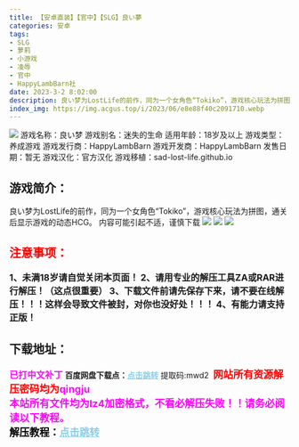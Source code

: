```yaml
---
title: 【安卓直装】【官中】【SLG】良い夢
categories: 安卓
tags:
- SLG
- 萝莉
- 小游戏
- 凌辱
- 官中
- HappyLambBarn社
date: 2023-3-2 8:02:00
description: 良い梦为LostLife的前作，同为一个女角色“Tokiko”，游戏核心玩法为拼图，通关后显示游戏的动态HCG。内容可能引起不适，谨慎下载
index_img: https://img.acgus.top/i/2023/06/e8e88f40c2091710.webp
---
```

![](https://img.acgus.top/i/2023/06/e8e88f40c2091710.webp)
游戏名称：良い梦
游戏别名：迷失的生命
适用年龄：18岁及以上
游戏类型：养成游戏
游戏发行商：HappyLambBarn
游戏开发商：HappyLambBarn
发售日期：暂无
游戏汉化：官方汉化
游戏移植：sad-lost-life.github.io

## 游戏简介：
良い梦为LostLife的前作，同为一个女角色“Tokiko”，游戏核心玩法为拼图，通关后显示游戏的动态HCG。
内容可能引起不适，谨慎下载
![](https://img.acgus.top/i/2023/06/4cbe53994c091717.webp)
![](https://img.acgus.top/i/2023/06/b8b292fa7c091714.webp)
![](https://img.acgus.top/i/2023/06/55f95b4220091712.webp)





## <font color=#FF0000 >注意事项：</font>
<font size=3><b>1、未满18岁请自觉关闭本页面！
2、请用专业的解压工具ZA或RAR进行解压！（这点很重要）
3、下载文件前请先保存下来，请不要在线解压！！！这样会导致文件被封，对你也没好处！！！
4、有能力请支持正版！</b></font>

## 下载地址：
<font color=#FF00FF size=3><b>已打中文补丁</b></font>
<b>百度网盘下载点：</b><a href="https://pan.baidu.com/s/1OEh1_sMqwCv4WtYBqV0g7g?pwd=mwd2" style="color: #87CEEB;"><b>点击跳转</b></a> 提取码:mwd2
<a style="padding: 0" href="https://post.qingju.org/AD/"><img style="max-width:100%" src="https://img.acgus.top/i/2024/07/478f689b8021d8d499ab43d21acf137a.gif" alt=""></a>
<b><font color=#FF0000 size=4>网站所有资源解压密码均为</b></font><b><font color=#FF00FF size=4>qingju</font><font color=#FF0000 ></font></b><br><b><font color=#FF00FF size=4>本站所有文件均为lz4加密格式，不看必解压失败！！请务必阅读以下教程。</b></font><br><b><font color=#000 size=4>解压教程：</b><a href="https://post.qingju.org/tutorial/000/" style="color: #87CEEB;"><b>点击跳转</b></a>
